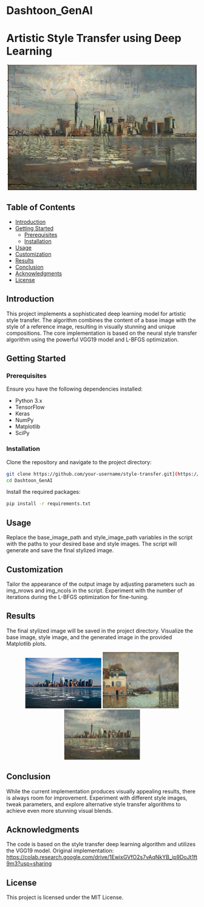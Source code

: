 # Dashtoon_GenAI
# Artistic Style Transfer using Deep Learning

<p align="center">
  <img src="examples/final_image.png" alt="Final Image" width="500"/>
</p>

## Table of Contents
- [Introduction](#introduction)
- [Getting Started](#getting-started)
  - [Prerequisites](#prerequisites)
  - [Installation](#installation)
- [Usage](#usage)
- [Customization](#customization)
- [Results](#results)
- [Conclusion](#conclusion)
- [Acknowledgments](#acknowledgments)
- [License](#license)

## Introduction

This project implements a sophisticated deep learning model for artistic style transfer. The algorithm combines the content of a base image with the style of a reference image, resulting in visually stunning and unique compositions. The core implementation is based on the neural style transfer algorithm using the powerful VGG19 model and L-BFGS optimization.

## Getting Started

### Prerequisites

Ensure you have the following dependencies installed:

- Python 3.x
- TensorFlow
- Keras
- NumPy
- Matplotlib
- SciPy

### Installation

Clone the repository and navigate to the project directory:

```bash
git clone https://github.com/your-username/style-transfer.git](https://github.com/nihalk17/Dashtoon_GenAI.git
cd Dashtoon_GenAI
```

Install the required packages:

```bash
pip install -r requirements.txt
```

## Usage
Replace the base_image_path and style_image_path variables in the script with the paths to your desired base and style images.
The script will generate and save the final stylized image.

## Customization
Tailor the appearance of the output image by adjusting parameters such as img_nrows and img_ncols in the script.
Experiment with the number of iterations during the L-BFGS optimization for fine-tuning.

## Results
The final stylized image will be saved in the project directory. Visualize the base image, style image, and the generated image in the provided Matplotlib plots.

<p align="center">
  <img src="examples/base_image.jpeg" alt="Base Image" width="200"/>
  <img src="examples/style_image.png" alt="Style Image" width="200"/>
  <img src="examples/final_image.png" alt="Final Image" width="200"/>
</p>

## Conclusion
While the current implementation produces visually appealing results, there is always room for improvement. Experiment with different style images, tweak parameters, and explore alternative style transfer algorithms to achieve even more stunning visual blends.

## Acknowledgments
The code is based on the style transfer deep learning algorithm and utilizes the VGG19 model.
Original implementation: https://colab.research.google.com/drive/1EwixGVfO2s7vAqNkYB_ip9DoJt1ft9m3?usp=sharing

## License
This project is licensed under the MIT License.
